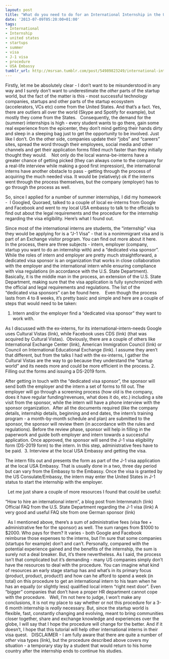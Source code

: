 ```yaml
---
layout: post
title: "What do you need to do for an International Internship in the United States?"
date: '2013-07-09T05:20:00+01:00'
tags:
- International
- Internship
- united states
- startups
- summer
- visa
- J-1 visa
- procedure
- USA Embassy
tumblr_url: http://msrsan.tumblr.com/post/54989823249/international-internship-in-the-united-states
---
```

Firstly, let me be absolutely clear - I don’t want to be misunderstood in any way and I surely don’t want to underestimate the *other* parts of the startup world, but the fact of the matter is this - most successful technology companies, startups and other parts of the startup ecosystem (accelerators, VCs etc) come from the United States. And that’s a fact. Yes, there are outliers all over the world (Skype and Spotify for example), but mostly they come from the States.
 
Consequently, the demand for the (summer) internships is high - every student wants to go there, gain some real experience from the epicenter, they don’t mind getting their hands dirty and sleep in a sleeping bag just to get the opportunity to be involved. Just like I don’t. On the other side, companies update their “jobs” and “careers” sites, spread the word through their employees, social media and other channels and get their application forms filled much faster than they initially thought they would. 
 
Not only do the local wanna-be-interns have a greater chance of getting picked (they can always come to the company for a real-life interview while making a good first impression), the international interns have another obstacle to pass - getting through the process of acquiring the much needed visa. It would be (relatively) ok if the interns went through the process themselves, but the company (employer) has to go through the process as well.
 


So, since I applied for a number of summer internships, I did my homework -  I Googled, Quoraed, talked to a couple of local ex-interns from Google and Facebook and went to my local USA embassy to talk to the officials to find out about the legal requirements and the procedure for the internship regarding the visa eligibility. Here’s what I found out.

Since most of the international interns are students, the “internship” visa they would be applying for is a “J-1 Visa” - that is a nonimmigrant visa and is part of an Exchange visitor program. You can find out more about it here. 
 
In the process, there are three subjects - intern, employer (company, startup you want to do an internship with) and a “dedicated visa sponsor”. While the roles of intern and employer are pretty much straightforward, a dedicated visa sponsor is an organization that works in close collaboration with the employer and the international intern while ensuring compliance with visa regulations (in accordance with the U.S. State Department). Basically, it is the middle man in the process, an extension of the U.S. State Department, making sure that the visa application is fully synchronized with the official and legal requirements and regulations. The list of the “dedicated visa sponsors” can be found here. 
 
Even though the process lasts from 4 to 8 weeks, it’s pretty basic and simple and here are a couple of steps that would need to be taken:
 
1. Intern and/or the employer find a “dedicated visa sponsor” they want to work with. 

As I discussed with the ex-interns, for its international-intern-needs Google uses Cultural Vistas (link), while Facebook uses CDS (link) (that was acquired by Cultural Vistas). 
Obviously, there are a couple of others like International Exchange Center (link), American Immigration Council (link) or Council on International Educational Exchange (link).
I assume they aren’t that different, but from the talks I had with the ex-interns, I gather the Cultural Vistas are the way to go because they understand the “startup world” and its needs more and could be more efficient in the process.
2. Filling out the forms and issuing a DS-2019 form.


After getting in touch with the “dedicated visa sponsor”, the sponsor will send both the employer and the intern a set of forms to fill out.
The employer will go through a screening process (how old is the company, does it have regular funding/revenues, what does it do, etc.) including a site visit from the sponsor, while the intern will have a phone interview with the sponsor organization. 
After all the documents required (like the company details, internship details, beginning and end dates, the intern’s training program - a month-by-month schedule and plan) are submitted to the sponsor, the sponsor will review them (in accordance with the rules and regulations).
Before the review phase, sponsor will help in filling in the paperwork and guide both employer and intern towards a successful application.
Once approved, the sponsor will send the J-1 visa eligibility form (DS-2019 form) to the intern.
In this step, administrative fees have to be paid. 
3. Interview at the local USA Embassy and getting the visa.

The intern fills out and presents the form as part of the J-1 visa application at the local USA Embassy.
That is usually done in a two, three day period but can vary from the Embassy to the Embassy.
Once the visa is granted by the US Consulate/Embassy, the intern may enter the United States in J-1 status to start the internship with the employer.


 
Let me just share a couple of more resources I found that could be useful:


“How to hire an international intern”, a blog post from Internmatch (link)
Official FAQ from the U.S. State Department regarding the J-1 visa (link)
A very good and useful FAQ site from one German sponsor (link)


 
As I mentioned above, there’s a sum of administrative fees (visa fee + administrative fee for the sponsor) as well. The sum ranges from $1000 to $2000. Who pays for them? It varies - both Google and Facebook reimburse those expenses to the interns, but I’m sure that some companies (startups for example) don’t and can’t. Personally, compared with the potential experience gained and the benefits of the internship, the sum is surely not a deal breaker. But, it’s there nevertheless.
As I said, the process isn’t that complicated but it’s demanding - many US companies simply don’t have the resources to deal with the procedure. You can imagine what kind of resources an early stage startup has and what’s in its primary focus (product, product, product!) and how can he afford to spend a week (in total) on this procedure to get an international intern to his team when he has an equally (or slightly less) qualified local intern “right next door”. Even “bigger” companies that don’t have a proper HR department cannot cope with the procedure.
 
Well, I’m not here to judge, I won’t make any conclusions, it is not my place to say whether or not this procedure for a 3-6 month internship is *really* necessary. But, since the startup world is flexible, fast, constantly changing and evolving, meant to bring communities closer together, share and exchange knowledge and experiences over the globe, I will say that I hope the procedure will change for the better. And if it doesn’t, I hope that this tutorial will help other international interns in their visa quest.
 
DISCLAIMER - I am fully aware that there are quite a number of *other* visa types (link), but the procedure described above covers my situation - a temporary stay by a student that would return to his home country after the internship ends to continue his studies.
